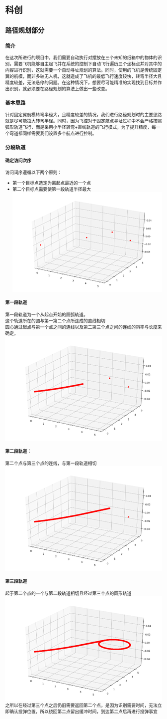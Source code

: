 # 科创

## 路径规划部分
### 简介
在这次所进行的项目中，我们需要自动执行对摆放在三个未知的纸箱中的物体的识别，需要飞机能够自主起飞并在系统的控制下自动飞行遍历三个坐标点并对其中的内容进行识别，这就需要一个自动寻址规划的算法。同时，使用的飞机是传统固定翼的航模，而非多轴无人机，这就造成了飞机的最低飞行速度较快，转弯半径大且精度较差，无法悬停的问题。在这种情况下，想要尽可能精准的实现找到目标并作出识别，就必须要在路径规划的算法上做出一些改变。
### 基本思路
针对固定翼航模转弯半径大，且精度较差的情况，我们进行路径规划时的主要思路就是尽可能拉大转弯半径。同时，因为飞控对于固定航点寻址过程中不会严格按照弧形轨道飞行，而是采用小半径转弯+直线轨道的飞行模式，为了提升精度，每一个弯道都同样需要我们设置多个航点进行控制。


### 分段轨道
#### 确定访问次序
访问词序遵循以下两个原则：  

*    第一个目标点选定为离起点最近的一个点
*    第二个目标点需要使第一段轨道半径最大
![(0,0,0)为原点另外三个点为坐标点](_v_images/_000为原点另外三个_1536936485_8600.png)
#### 第一段轨道
第一段轨道为一个从起点开始的圆弧轨道。  
这个轨道所在的圆与第一第二个点所连成的直线相切  
圆心通过起点与第一个点之间的连线以及第二第三个点之间的连线的斜率与长度来确定。
![第一段轨道](_v_images/_1536936386_2790.png)
#### 第二段轨道：
第二个点与第三个点的连线，与第一段轨道相切
![第二段轨道](_v_images/_第二段轨道_1536936567_6255.png)
#### 第三段轨道
起于第二个点的一个与第二段轨道相切且经过第三个点的圆形轨道
![完整寻址轨道](_v_images/_完整寻址轨道_1536936672_6420.png)
之所以在经过第三个点之后仍旧需要返回第二个点，是因为识别需要时间，无法立即确认投弹位置，所以绕回第二点留出缓冲时间，到达第二点后再进行投弹事宜







